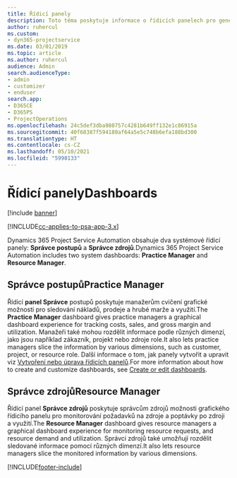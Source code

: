 ```yaml
---
title: Řídicí panely
description: Toto téma poskytuje informace o řídicích panelech pro generování sestav, které jsou součástí Dynamics 365 Project Service Automation.
author: ruhercul
ms.custom:
- dyn365-projectservice
ms.date: 03/01/2019
ms.topic: article
ms.author: ruhercul
audience: Admin
search.audienceType:
- admin
- customizer
- enduser
search.app:
- D365CE
- D365PS
- ProjectOperations
ms.openlocfilehash: 24c5def3dba980757c4281b649ff132e1c86915a
ms.sourcegitcommit: 40f68387f594180af64a5e5c748b6efa188bd300
ms.translationtype: HT
ms.contentlocale: cs-CZ
ms.lasthandoff: 05/10/2021
ms.locfileid: "5998133"
---
```

# <a name="dashboards"></a><span data-ttu-id="1a5e9-103">Řídicí panely</span><span class="sxs-lookup"><span data-stu-id="1a5e9-103">Dashboards</span></span>

[!include [banner](../includes/psa-now-project-operations.md)]

[!INCLUDE[cc-applies-to-psa-app-3.x](../includes/cc-applies-to-psa-app-3x.md)]

<span data-ttu-id="1a5e9-104">Dynamics 365 Project Service Automation obsahuje dva systémové řídicí panely: **Správce postupů** a **Správce zdrojů**.</span><span class="sxs-lookup"><span data-stu-id="1a5e9-104">Dynamics 365 Project Service Automation includes two system dashboards: **Practice Manager** and **Resource Manager**.</span></span>

## <a name="practice-manager"></a><span data-ttu-id="1a5e9-105">Správce postupů</span><span class="sxs-lookup"><span data-stu-id="1a5e9-105">Practice Manager</span></span> 

<span data-ttu-id="1a5e9-106">Řídicí **panel Správce** postupů poskytuje manažerům cvičení grafické možnosti pro sledování nákladů, prodeje a hrubé marže a využití.</span><span class="sxs-lookup"><span data-stu-id="1a5e9-106">The **Practice Manager** dashboard gives practice managers a graphical dashboard experience for tracking costs, sales, and gross margin and utilization.</span></span> <span data-ttu-id="1a5e9-107">Manažeři také mohou rozdělit informace podle různých dimenzí, jako jsou například zákazník, projekt nebo zdroje role.</span><span class="sxs-lookup"><span data-stu-id="1a5e9-107">It also lets practice managers slice the information by various dimensions, such as customer, project, or resource role.</span></span> <span data-ttu-id="1a5e9-108">Další informace o tom, jak panely vytvořit a upravit viz [Vytvoření nebo úprava řídicích panelů](/dynamics365/customerengagement/on-premises/customize/create-edit-dashboards).</span><span class="sxs-lookup"><span data-stu-id="1a5e9-108">For more information about how to create and customize dashboards, see [Create or edit dashboards](/dynamics365/customerengagement/on-premises/customize/create-edit-dashboards).</span></span>

## <a name="resource-manager"></a><span data-ttu-id="1a5e9-109">Správce zdrojů</span><span class="sxs-lookup"><span data-stu-id="1a5e9-109">Resource Manager</span></span> 

<span data-ttu-id="1a5e9-110">Řídicí panel **Správce zdrojů** poskytuje správcům zdrojů možnosti grafického řídicího panelu pro monitorování požadavků na zdroje a poptávky po zdroji a využití.</span><span class="sxs-lookup"><span data-stu-id="1a5e9-110">The **Resource Manager** dashboard gives resource managers a graphical dashboard experience for monitoring resource requests, and resource demand and utilization.</span></span> <span data-ttu-id="1a5e9-111">Správci zdrojů také umožňují rozdělit sledované informace pomocí různých dimenzí.</span><span class="sxs-lookup"><span data-stu-id="1a5e9-111">It also lets resource managers slice the monitored information by various dimensions.</span></span>


[!INCLUDE[footer-include](../includes/footer-banner.md)]